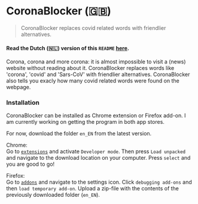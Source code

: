 # CoronaBlocker (:uk:)
>CoronaBlocker replaces covid related words with friendlier alternatives.

#### Read the Dutch (:netherlands:) version of this `README` [here](/README-nl_NL). 

Corona, corona and more corona: it is almost impossible to visit a (news) website without reading about it. CoronaBlocker replaces words like 'corona', 'covid' and 'Sars-CoV' with friendlier alternatives. CoronaBlocker also tells you exacly how many covid related words were found on the webpage.

### Installation 
CoronaBlocker can be installed as Chrome extension or Firefox add-on. I am currently working on getting the program in both app stores.

For now, download the folder `en_EN` from the latest version.

Chrome: <br>
Go to [`extensions`](chrome://extensions/) and activate `Developer mode`. Then press `Load unpacked` and navigate to the download location on your computer. Press `select` and you are good to go!

Firefox: <br>
Go to [`addons`](about:addons) and navigate to the settings icon. Click `debugging add-ons` and then `load temporary add-on`. Upload a zip-file with the contents of the previously downloaded folder (`en_EN`).


